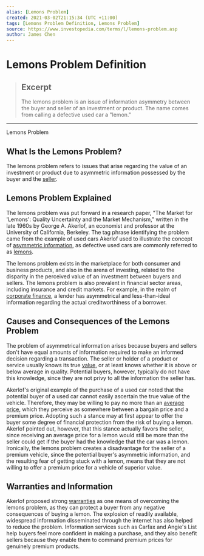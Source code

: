 ```yaml
---
alias: [Lemons Problem]
created: 2021-03-02T21:15:34 (UTC +11:00)
tags: [Lemons Problem Definition, Lemons Problem]
source: https://www.investopedia.com/terms/l/lemons-problem.asp
author: James Chen
---
```


# Lemons Problem Definition

> ## Excerpt
> The lemons problem is an issue of information asymmetry between the buyer and seller of an investment or product. The name comes from calling a defective used car a "lemon."

---

Lemons Problem
## What Is the Lemons Problem?

The lemons problem refers to issues that arise regarding the value of an investment or product due to asymmetric information possessed by the buyer and the [seller](https://www.investopedia.com/terms/s/seller.asp). 

## Lemons Problem Explained

The lemons problem was put forward in a research paper, "The Market for 'Lemons': Quality Uncertainty and the Market Mechanism," written in the late 1960s by George A. Akerlof, an economist and professor at the University of California, Berkeley. The tag phrase identifying the problem came from the example of used cars Akerlof used to illustrate the concept of [asymmetric information](https://www.investopedia.com/terms/a/asymmetricinformation.asp), as defective used cars are commonly referred to as [lemons](https://www.investopedia.com/terms/l/lemon.asp).

The lemons problem exists in the marketplace for both consumer and business products, and also in the arena of investing, related to the disparity in the perceived value of an investment between buyers and sellers. The lemons problem is also prevalent in financial sector areas, including insurance and credit markets. For example, in the realm of [corporate finance](https://www.investopedia.com/terms/c/corporatefinance.asp), a lender has asymmetrical and less-than-ideal information regarding the actual creditworthiness of a borrower.

## Causes and Consequences of the Lemons Problem

The problem of asymmetrical information arises because buyers and sellers don't have equal amounts of information required to make an informed decision regarding a transaction. The seller or holder of a product or service usually knows its true [value](https://www.investopedia.com/terms/v/value.asp), or at least knows whether it is above or below average in quality. Potential buyers, however, typically do not have this knowledge, since they are not privy to all the information the seller has.

Akerlof's original example of the purchase of a used car noted that the potential buyer of a used car cannot easily ascertain the true value of the vehicle. Therefore, they may be willing to pay no more than an [average price](https://www.investopedia.com/terms/a/averageprice.asp), which they perceive as somewhere between a bargain price and a premium price. Adopting such a stance may at first appear to offer the buyer some degree of financial protection from the risk of buying a lemon. Akerlof pointed out, however, that this stance actually favors the seller, since receiving an average price for a lemon would still be more than the seller could get if the buyer had the knowledge that the car was a lemon. Ironically, the lemons problem creates a disadvantage for the seller of a premium vehicle, since the potential buyer's asymmetric information, and the resulting fear of getting stuck with a lemon, means that they are not willing to offer a premium price for a vehicle of superior value.

## Warranties and Information

Akerlof proposed strong [warranties](https://www.investopedia.com/terms/w/warranty.asp) as one means of overcoming the lemons problem, as they can protect a buyer from any negative consequences of buying a lemon. The explosion of readily available, widespread information disseminated through the internet has also helped to reduce the problem. Information services such as Carfax and Angie's List help buyers feel more confident in making a purchase, and they also benefit sellers because they enable them to command premium prices for genuinely premium products.
